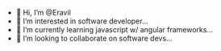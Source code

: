 - 👋 Hi, I’m @Eravil
- 👀 I’m interested in software developer...
- 🌱 I’m currently learning javascript w/ angular frameworks...
- 💞️ I’m looking to collaborate on software devs...

<!---
Eravil/Eravil is a ✨ special ✨ repository because its `README.md` (this file) appears on your GitHub profile.
You can click the Preview link to take a look at your changes.
--->
